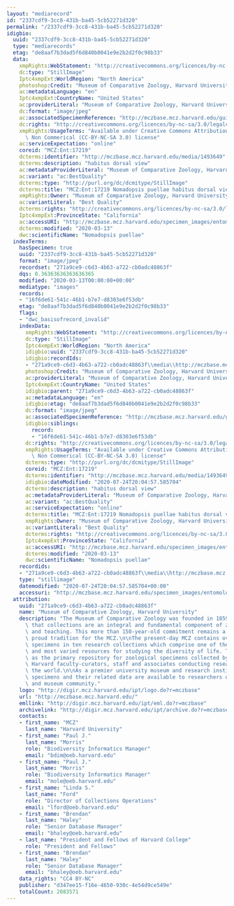 ```yaml
---
layout: "mediarecord"
id: "2337cdf9-3cc8-431b-ba45-5cb52271d320"
permalink: "/2337cdf9-3cc8-431b-ba45-5cb52271d320"
idigbio:
  uuid: "2337cdf9-3cc8-431b-ba45-5cb52271d320"
  type: "mediarecords"
  etag: "de8aaf7b3dad5f6d840b0041e9e2b2d2f0c98b33"
  data:
    xmpRights:WebStatement: "http://creativecommons.org/licences/by-nc-sa/3.0/"
    dc:type: "StillImage"
    Iptc4xmpExt:WorldRegion: "North America"
    photoshop:Credit: "Museum of Comparative Zoology, Harvard University"
    ac:metadataLanguage: "en"
    Iptc4xmpExt:CountryName: "United States"
    ac:providerLiteral: "Museum of Comparative Zoology, Harvard University"
    dc:format: "image/jpeg"
    ac:associatedSpecimenReference: "http://mczbase.mcz.harvard.edu/guid/MCZ:Ent:17219"
    dc:rights: "http://creativecommons.org/licences/by-nc-sa/3.0/legalcode"
    xmpRights:UsageTerms: "Available under Creative Commons Attribution Share Alike\
      \ Non Commerical (CC-BY-NC-SA 3.0) license"
    ac:serviceExpectation: "online"
    coreid: "MCZ:Ent:17219"
    dcterms:identifier: "http://mczbase.mcz.harvard.edu/media/1493649"
    dcterms:description: "habitus dorsal view"
    ac:metadataProviderLiteral: "Museum of Comparative Zoology, Harvard University"
    ac:variant: "ac:BestQuality"
    dcterms:type: "http://purl.org/dc/dcmitype/StillImage"
    dcterms:title: "MCZ:Ent:17219 Nomadopsis puellae habitus dorsal view"
    xmpRights:Owner: "Museum of Comparative Zoology, Harvard University"
    ac:variantLiteral: "Best Quality"
    dcterms:rights: "http://creativecommons.org/licences/by-nc-sa/3.0/legalcode"
    Iptc4xmpExt:ProvinceState: "California"
    ac:accessURI: "http://mczbase.mcz.harvard.edu/specimen_images/entomology/large/MCZ-ENT00017219_Spinoliella_puellae_had.jpg"
    dcterms:modified: "2020-03-13"
    dwc:scientificName: "Nomadopsis puellae"
  indexTerms:
    hasSpecimen: true
    uuid: "2337cdf9-3cc8-431b-ba45-5cb52271d320"
    format: "image/jpeg"
    recordset: "271a9ce9-c6d3-4b63-a722-cb0adc48863f"
    dqs: 0.36363636363636365
    modified: "2020-03-13T00:00:00+00:00"
    mediatype: "images"
    records:
    - "16f6de61-541c-46b1-b7e7-d8303e6f53db"
    etag: "de8aaf7b3dad5f6d840b0041e9e2b2d2f0c98b33"
    flags:
    - "dwc_basisofrecord_invalid"
    indexData:
      xmpRights:WebStatement: "http://creativecommons.org/licences/by-nc-sa/3.0/"
      dc:type: "StillImage"
      Iptc4xmpExt:WorldRegion: "North America"
      idigbio:uuid: "2337cdf9-3cc8-431b-ba45-5cb52271d320"
      idigbio:recordIds:
      - "271a9ce9-c6d3-4b63-a722-cb0adc48863f\\media\\http://mczbase.mcz.harvard.edu/media/1493649"
      photoshop:Credit: "Museum of Comparative Zoology, Harvard University"
      ac:providerLiteral: "Museum of Comparative Zoology, Harvard University"
      Iptc4xmpExt:CountryName: "United States"
      idigbio:parent: "271a9ce9-c6d3-4b63-a722-cb0adc48863f"
      ac:metadataLanguage: "en"
      idigbio:etag: "de8aaf7b3dad5f6d840b0041e9e2b2d2f0c98b33"
      dc:format: "image/jpeg"
      ac:associatedSpecimenReference: "http://mczbase.mcz.harvard.edu/guid/MCZ:Ent:17219"
      idigbio:siblings:
        record:
        - "16f6de61-541c-46b1-b7e7-d8303e6f53db"
      dc:rights: "http://creativecommons.org/licences/by-nc-sa/3.0/legalcode"
      xmpRights:UsageTerms: "Available under Creative Commons Attribution Share Alike\
        \ Non Commerical (CC-BY-NC-SA 3.0) license"
      dcterms:type: "http://purl.org/dc/dcmitype/StillImage"
      coreid: "MCZ:Ent:17219"
      dcterms:identifier: "http://mczbase.mcz.harvard.edu/media/1493649"
      idigbio:dateModified: "2020-07-24T20:04:57.585704"
      dcterms:description: "habitus dorsal view"
      ac:metadataProviderLiteral: "Museum of Comparative Zoology, Harvard University"
      ac:variant: "ac:BestQuality"
      ac:serviceExpectation: "online"
      dcterms:title: "MCZ:Ent:17219 Nomadopsis puellae habitus dorsal view"
      xmpRights:Owner: "Museum of Comparative Zoology, Harvard University"
      ac:variantLiteral: "Best Quality"
      dcterms:rights: "http://creativecommons.org/licences/by-nc-sa/3.0/legalcode"
      Iptc4xmpExt:ProvinceState: "California"
      ac:accessURI: "http://mczbase.mcz.harvard.edu/specimen_images/entomology/large/MCZ-ENT00017219_Spinoliella_puellae_had.jpg"
      dcterms:modified: "2020-03-13"
      dwc:scientificName: "Nomadopsis puellae"
    recordids:
    - "271a9ce9-c6d3-4b63-a722-cb0adc48863f\\media\\http://mczbase.mcz.harvard.edu/media/1493649"
    type: "stillimage"
    datemodified: "2020-07-24T20:04:57.585704+00:00"
    accessuri: "http://mczbase.mcz.harvard.edu/specimen_images/entomology/large/MCZ-ENT00017219_Spinoliella_puellae_had.jpg"
  attribution:
    uuid: "271a9ce9-c6d3-4b63-a722-cb0adc48863f"
    name: "Museum of Comparative Zoology, Harvard University"
    description: "The Museum of Comparative Zoology was founded in 1859 on the concept\
      \ that collections are an integral and fundamental component of zoological research\
      \ and teaching. This more than 150-year-old commitment remains a strong and\
      \ proud tradition for the MCZ.\n\nThe present-day MCZ contains over 21-million\
      \ specimens in ten research collections which comprise one of the world's richest\
      \ and most varied resources for studying the diversity of life. The museum serves\
      \ as the primary repository for zoological specimens collected by past and present\
      \ Harvard faculty-curators, staff and associates conducting research around\
      \ the world.\n\nAs a premier university museum and research institution, the\
      \ specimens and their related data are available to researchers of the scientific\
      \ and museum community."
    logo: "http://digir.mcz.harvard.edu/ipt/logo.do?r=mczbase"
    url: "http://mczbase.mcz.harvard.edu/"
    emllink: "http://digir.mcz.harvard.edu/ipt/eml.do?r=mczbase"
    archivelink: "http://digir.mcz.harvard.edu/ipt/archive.do?r=mczbase"
    contacts:
    - first_name: "MCZ"
      last_name: "Harvard University"
    - first_name: "Paul J."
      last_name: "Morris"
      role: "Biodiversity Informatics Manager"
      email: "bdim@oeb.harvard.edu"
    - first_name: "Paul J."
      last_name: "Morris"
      role: "Biodiversity Informatics Manager"
      email: "mole@oeb.harvard.edu"
    - first_name: "Linda S."
      last_name: "Ford"
      role: "Director of Collections Operations"
      email: "lford@oeb.harvard.edu"
    - first_name: "Brendan"
      last_name: "Haley"
      role: "Senior Database Manager"
      email: "bhaley@oeb.harvard.edu"
    - last_name: "President and Fellows of Harvard College"
      role: "President and Fellows"
    - first_name: "Brendan"
      last_name: "Haley"
      role: "Senior Database Manager"
      email: "bhaley@oeb.harvard.edu"
    data_rights: "CC4 BY-NC"
    publisher: "d347ee15-f16e-4650-930c-4e54d9ce549e"
    totalCount: 2083571
---
```

